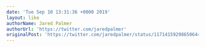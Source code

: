 ```yaml
---
date: 'Tue Sep 10 13:31:36 +0000 2019'
layout: like
authorName: Jared Palmer
authorUrl: 'https://twitter.com/jaredpalmer'
originalPost: 'https://twitter.com/jaredpalmer/status/1171415929865064449'
---
```

